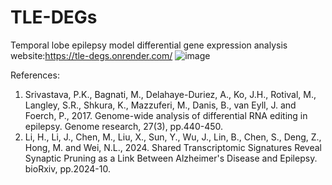 # TLE-DEGs
Temporal lobe epilepsy model differential gene expression analysis
website:https://tle-degs.onrender.com/
![image](https://github.com/user-attachments/assets/3087ca26-038e-4a6a-a4ec-0ed1d5848479)

References:

1. Srivastava, P.K., Bagnati, M., Delahaye-Duriez, A., Ko, J.H., Rotival, M., Langley, S.R., Shkura, K., Mazzuferi, M., Danis, B., van Eyll, J. and Foerch, P., 2017. Genome-wide analysis of differential RNA editing in epilepsy. Genome research, 27(3), pp.440-450.
2. Li, H., Li, J., Chen, M., Liu, X., Sun, Y., Wu, J., Lin, B., Chen, S., Deng, Z., Hong, M. and Wei, N.L., 2024. Shared Transcriptomic Signatures Reveal Synaptic Pruning as a Link Between Alzheimer's Disease and Epilepsy. bioRxiv, pp.2024-10.
